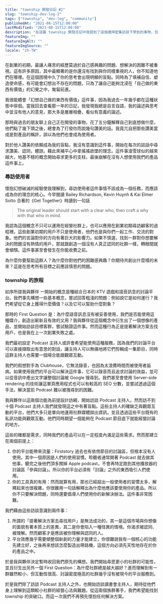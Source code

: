 ```yaml
---
title: "township 開發日記 #2"
slug: "township-dev-log-2"
tags: ["township", "dev-log", "community"]
publishedAt: "2021-08-15T12:00:00"
lastModified: "2021-08-15T12:00:00"
description: "在這篇 township 開發日記中我提到了這個禮拜密集訪談下學到的事物，包括我們經歷了一次重大的轉折，雖然讓人煩惱且耗費時間，但我認爲這些都是值得的。在新創的初期，不只是客戶挑選我們，我們也挑選客戶，在最初要找到你願意一起合作的顧客，與他們一同成長。"
featureImg: ""
featureImgAlt: ""
featureImgSource: ""
locale: "zh-TW"
---
```


在創業的初期，最讓人痛苦的經歷莫過於自己感興趣的問題、想解決的困難不被重視。這有許多原因，其中最顯著的是你還沒有找到與你同樣重視的人，你不知道他們在哪裡。在這個困境中久了你的思考會出現明顯的盲點。同時為了填補自信、塑造使命感，有可能會幻想出不存在的問題，只為了讓自己能夠沈浸在「自己做的東西有價值」的幻覺之中，匍匐前進。

我很能體會「幻想自己做的東西有價值」這件事，因為我過去一年幾乎都在這種狀態中徘徊。當我回去查看那一年的日記，我發現我總是自言自語，我的論述與思考中並沒有他人的意見，那大多是層層相疊，看似有意義的論述。

那時與過去的朋友聊上自己正在開發的事物，花了五分鐘解釋自己到底想做什麼，他們點了幾下頭之後，總會為了打發你而說幾句讚美的話。我竟兀自把那些讚美當成是對產品的稱許，誤以為他們也會成為使用者。

對於他人讚美的依賴成為我的盲點，我沒有意識到這件事，開始在每次的談話中尋求讚美、認同，體諒。藉此來補平心中拿搖搖欲墜的理念。這件事滾雪球似的越來越大，地基不穩的概念開始尋求更多的支柱，最後崩解在沒有人想使用我們的產品這件事上。

### 尋訪使用者

懷抱幻想破滅的經驗使我理解到，尋訪使用者這件事情不該成為一個任務，而應該成為你的理念的核心。今早閱讀 Bailey Richardson, Kevin Huynh & Kai Elmer Sotto 合著的《Get Together》時讀到一句話

> The original leader should start with a clear who, then craft a why with that who in mind.

我認為這個概念不只可以運用在經營社群上，也可以應用在創業初期尋訪顧客的過程裡。這些創業初期的用戶不只是使用者，他們也是與你們一起工作、交流的對象。他們的言論對你的方向有著巨大的影響力。如果不慎選，找到一群對你想要解決的問題沒有熱情的用戶，那就跟創造一個沒有人真正認同的社群一樣，轉眼間就會傾頹。這件事甚至會發生在你能收費之前。

為什麼你要幫助這群人？為什麼你對他們的困難感興趣？你期待共創出什麼樣的未來？這是在思考所有目標之前應該慎思的問題。

### township 的旅程

如序所提我與夥伴 一開始的概念是種結合日本的 KTV 遊戲和語音訊息的討論平台。我們事先構想一些基本概念，嘗試回答粗淺的問題：例如說它是如何運行？我們希望從它身上獲得什麼價值？以及它可以幫助什麼對象？

那時的 First Question 是：為什麼語音訊息沒有被妥善使用，我們是否能使用這種媒介，創造出嶄新且有效的又用？我與夥伴從這個概念中衍生出了一個想像的產品，並開始訪談目標客群，嘗試驗證這件事。然而這種行為正是提著解決方案去找用戶，也是我在上一次創業失敗之處。

我們最初設定 Podcast 主持人或許會希望能使用這種服務，因為我們的討論平台可以直接擷取出有意思的對話，讓主持人可以無痛地將它們剪輯成一集節目，同時這群主持人也需要一個場合能跟觀眾互動。

我們的假想對手為 Clubhouse，它無法錄音，也因為太浪費時間而被使用者詬病。如果使用我們的平台可以解決這件事，它可以錄音而且追求討論的效益，並可以從音訊中產出文字讓整個討論被 Google 搜尋到。我們甚至會使用 Server-side rendering 的技術讓這單頁應用程式也可以有較高的 SEO 分數，並嘗試透過這個手法，解決當前 Podcast 難以被搜尋到的困難。

我與夥伴以這兩個功能為前提設計訪綱，開始訪談 Podcast 主持人。然而訪不到十個 Podcast 主持人我們就發現這之中有著盲點。這些主持人的確缺乏與觀眾互動的平台，他們大多只是單向地運用社群媒體拋出資訊，並且透過這些平台既有的私訊功能與觀眾互動。他們同時期望一個能夠在 Podcast 節目底下就能經營討論的地方。

這些的確都是需求，同時我們的產品可以在一定程度內滿足這些需求。然而那建立在兩個前提上：

1. 你的平台能帶來流量：Firststory 過去也有依傍節目的討論區，但根本沒有人使用。其中一個原因是人們的使用習慣。聆聽者通常開著 Podcast 就去做其他事，聽完之後他們頂多關掉 Apple podcast，不會再特定跑到其他播放器的討論區「參與討論」。所以你的平台必須有「討論」之外的東西吸引人們使用。
2. 你的工具真的有用：然而就算有用，那也已經超出一般使用者的習慣太多，解釋起來也很複雜，你很難用一句話解釋出為什麼他應該要使用你的產品。所以你不只要解決問題，同時還要倡導人們使用你的新解決辦法。這件事非常困難。

我們藉由這些訪談意識到兩件事：

1. 所謂的「提著解決方案去尋找用戶」是無法成功的，其一是這個市場與你想像的面貌有著本質上的差異，其二是你會陷入一種怪異的情境。你渴求被認同、被理解。然而顧客才是應該被你理解與認同的人。
2. 平台效應幾乎需要傾整個新創的力量才能建立，你很難說我有一個核心的功能先建立好，之後再來想該怎麼製造出帶路機，這個方向必須先天性地存在於你的產品之中。

於是我與夥伴決定暫時收回我們原先的構想。我們開始尋思更小的社群的可能性，並且衍生出另外一個 First Question：為什麼社群總是越大越好？進而理解到有一群雖然較小、但互動性很高、討論密度極高的社群幾乎沒有被現今的平台服務到。

於是我們除了訪談 Podcast 主持人之外，也開始訪談讀書會主持人，期待從他們身上理解到這類較小社群的經營心法與難題。從這兩個族群著手，我們希望能找到 township 的突破口。而這一次我們不再預先懷抱任何解決方案。
